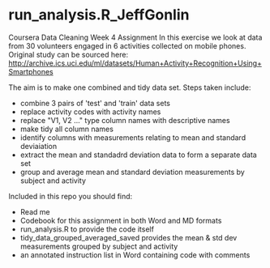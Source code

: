 # run_analysis.R_JeffGonlin
Coursera Data Cleaning Week 4 Assignment
In this exercise we look at data from 30 volunteers engaged in 6 activities collected on mobile phones.
Original study can be sourced here:  http://archive.ics.uci.edu/ml/datasets/Human+Activity+Recognition+Using+Smartphones

The aim is to make one combined and tidy data set.  Steps taken include:
- combine 3 pairs of 'test' and 'train' data sets
- replace activity codes with activity names
- replace "V1, V2 ..."  type column names with descriptive names
- make tidy all column names
- identify columns with measurements relating to mean and standard deviaiation
- extract the mean and standadrd deviation data to form a separate data set
- group and average mean and standard deviation measurements by subject and activity

Included in this repo you should find:
- Read me
- Codebook for this assignment in both Word and MD formats
- run_analysis.R  to provide the code itself
- tidy_data_grouped_averaged_saved  provides the mean & std dev measurements grouped by subject and activity
- an annotated instruction list in Word containing code with comments
